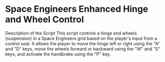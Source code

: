 # Space Engineers Enhanced Hinge and Wheel Control
 Description of the Script  This script controls a hinge and wheels (suspension) in a Space Engineers grid based on the player's input from a control seat. It allows the player to move the hinge left or right using the "A" and "D" keys, move the wheels forward or backward using the "W" and "S" keys, and activate the handbrake using the "P" key.
